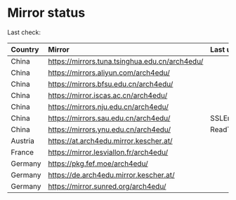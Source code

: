 <script src="./time.js"></script>
# Mirror status
Last check: <script type="text/javascript">localize(1686784717.243358);</script>

|Country|Mirror|Last update|
|:------|:-----|:----------|
|China|https://mirrors.tuna.tsinghua.edu.cn/arch4edu/|<script type="text/javascript">localize(1686724401);</script>|
|China|https://mirrors.aliyun.com/arch4edu/|<script type="text/javascript">localize(1686724401);</script>|
|China|https://mirrors.bfsu.edu.cn/arch4edu/|<script type="text/javascript">localize(1686724401);</script>|
|China|https://mirror.iscas.ac.cn/arch4edu/|<script type="text/javascript">localize(1686767385);</script>|
|China|https://mirrors.nju.edu.cn/arch4edu/|<script type="text/javascript">localize(1686681063);</script>|
|China|https://mirrors.sau.edu.cn/arch4edu/|SSLError|
|China|https://mirrors.ynu.edu.cn/arch4edu/|ReadTimeout|
|Austria|https://at.arch4edu.mirror.kescher.at/|<script type="text/javascript">localize(1686724401);</script>|
|France|https://mirror.lesviallon.fr/arch4edu/|<script type="text/javascript">localize(1686724401);</script>|
|Germany|https://pkg.fef.moe/arch4edu/|<script type="text/javascript">localize(1686724401);</script>|
|Germany|https://de.arch4edu.mirror.kescher.at/|<script type="text/javascript">localize(1686724401);</script>|
|Germany|https://mirror.sunred.org/arch4edu/|<script type="text/javascript">localize(1686724401);</script>|

<script src="./tablefilter/tablefilter.js"></script>
<script src="./table.js"></script>